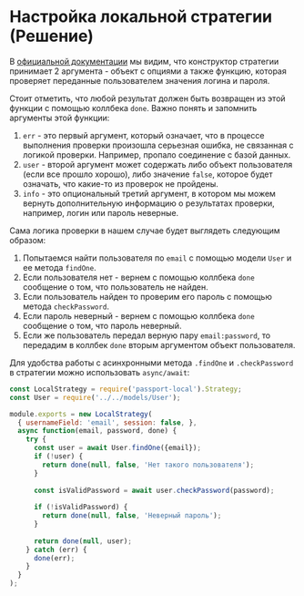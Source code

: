# Настройка локальной стратегии (Решение)
 

В [официальной документации](https://github.com/jaredhanson/passport-local#usage) мы видим, что 
конструктор стратегии принимает 2 аргумента - объект с опциями а также функцию, которая проверяет
переданные пользователем значения логина и пароля.


Стоит отметить, что любой результат должен быть возвращен из этой функции с помощью коллбека `done`. 
Важно понять и запомнить аргументы этой функции:
1. `err` - это первый аргумент, который означает, что в процессе выполнения проверки произошла 
серьезная ошибка, не связанная с логикой проверки. Например, пропало соединение с базой данных.
2. `user` - второй аргумент может содержать либо объект пользователя (если все прошло хорошо), либо
значение `false`, которое будет означать, что какие-то из проверок не пройдены.
3. `info` - это опциональный третий аргумент, в котором мы можем вернуть дополнительную информацию
о результатах проверки, например, логин или пароль неверные.

Сама логика проверки в нашем случае будет выглядеть следующим образом:
1. Попытаемся найти пользователя по `email` с помощью модели `User` и ее метода `findOne`.
2. Если пользователя нет - вернем с помощью коллбека `done` сообщение о том, что пользователь не 
найден.
3. Если пользователь найден то проверим его пароль с помощью метода `checkPassword`.
4. Если пароль неверный - вернем с помощью коллбека `done` сообщение о том, что пароль неверный.
5. Если же пользователь передал верную пару `email:password`, то передадим в коллбек `done` вторым
аргументом объект пользователя.

Для удобства работы с асинхронными метода `.findOne` и `.checkPassword` в стратегии можно 
использовать `async/await`:
```js
const LocalStrategy = require('passport-local').Strategy;
const User = require('../../models/User');

module.exports = new LocalStrategy(
  { usernameField: 'email', session: false, },
  async function(email, password, done) {
    try {
      const user = await User.findOne({email});
      if (!user) {
        return done(null, false, 'Нет такого пользователя');
      }
      
      const isValidPassword = await user.checkPassword(password);
      
      if (!isValidPassword) {
        return done(null, false, 'Неверный пароль');
      }
      
      return done(null, user);
    } catch (err) {
      done(err);
    }
  }
);

```
